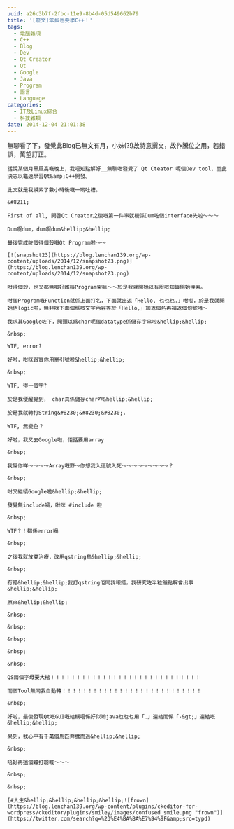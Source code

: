 ```yaml
---
uuid: a26c3b7f-2fbc-11e9-8b4d-05d549662b79
title: '[廢文]笨蛋也要學C++！'
tags:
  - 電腦雜項
  - C++
  - Blog
  - Dev
  - Qt Creator
  - Qt
  - Google
  - Java
  - Program
  - 語言
  - Language
categories:
  - IT及Linux綜合
  - 科技雜類
date: 2014-12-04 21:01:38
---
```


無聊看了下，發覺此Blog已無文有月，小妹(?!)故特意撰文，故作騰位之用，若錯誤，萬望訂正。

	話說某個月黑風高嘅晚上，我唔知點解好__無聊咁發覺了 Qt Cteator 呢個Dev tool，至此決志以龜速學習Qt&amp;C++開發。

	此文就是我摸索了數小時後嘅一啲吐槽。

	&#8211;

	First of all, 開啓Qt Creator之後嘅第一件事就梗係Dum咗個interface先啦〜〜〜

	Dum啊dum，dum啊dum&hellip;&hellip;

	最後完成咗個得個殼嘅Qt Program啦〜〜

	[![snapshot23](https://blog.lenchan139.org/wp-content/uploads/2014/12/snapshot23.png)](https://blog.lenchan139.org/wp-content/uploads/2014/12/snapshot23.png)

	咁得個殼，乜叉都無嘅好難叫Program架嘛〜〜於是我就開始以有限嘅知識開始摸索。

	咁個Program嘅Function就係上面打名，下面就出返「Hello, 乜乜乜.」咁啦，於是我就開始估logic啦，無非咪下面個框嘅文字內容等於「Hello,」加返個名再補返個句號啫〜

	我求其Google咗下，開頭以爲char呢個datatype係儲存字串啦&hellip;&hellip;

	&nbsp;

	WTF, error?

	好啦，咁咪跟實你用單引號啦&hellip;&hellip;

	&nbsp;

	WTF, 得一個字?

	於是我便醒覺到， char真係儲存char咋&hellip;&hellip;

	於是我就轉打String&#8230;&#8230;&#8230;.

	WTF, 無變色？

	好啦，我又去Google啦，佢話要用array

	&nbsp;

	我屌你咩〜〜〜〜Array嘅野〜你想我入逗號入死〜〜〜〜〜〜〜〜〜？

	&nbsp;

	咁又繼續Google啦&hellip;&hellip;

	發覺無include喎，咁咪 #include 啦

	&nbsp;

	WTF？！都係error喎

	&nbsp;

	之後我就放棄治療，改用qstring鳥&hellip;&hellip;

	&nbsp;

	冇錯&hellip;&hellip;我打qstring佢同我報錯，我研究咗半粒鍾點解會出事&hellip;&hellip;

	原來&hellip;&hellip;

	&nbsp;

	&nbsp;

	&nbsp;

	&nbsp;

	&nbsp;

	QS兩個字母要大楷！！！！！！！！！！！！！！！！！！！！！！！！！！！！！

	而個Tool無同我自動轉！！！！！！！！！！！！！！！！！！！！！！！！！！！

	&nbsp;

	好啦，最後發現Qt嘅GUI嘅結構唔係好似啲java乜乜乜用「.」連結而係「-&gt;」連結嘅&hellip;&hellip;

	果刻，我心中有千萬個馬匹奔騰而過&hellip;&hellip;

	&nbsp;

	唔好再搵個難打啲嘅〜〜〜

	&nbsp;

	&nbsp;

	[#人生&hellip;&hellip;&hellip;&hellip;![frown](https://blog.lenchan139.org/wp-content/plugins/ckeditor-for-wordpress/ckeditor/plugins/smiley/images/confused_smile.png "frown")](https://twitter.com/search?q=%23%E4%BA%BA%E7%94%9F&amp;src=typd)

